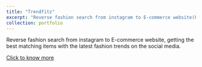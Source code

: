 ```yaml
---
title: "Trendfitz"
excerpt: "Reverse fashion search from instagram to E-commerce website(Flipkart)<br/><img src='/images/trendfitz.png'>"
collection: portfolio
---
```


Reverse fashion search from instagram to E-commerce website, getting the best matching items with the latest fashion trends on the social media.

[Click to know more](https://github.com/raj-chinagundi/Trendfitz)